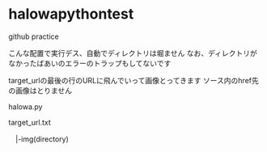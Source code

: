 # halowapythontest
github  practice




こんな配置で実行デス、自動でディレクトリは堀ません
なお、ディレクトリがなかったばあいのエラーのトラップもしてないです

target_urlの最後の行のURLに飛んでいって画像とってきます
ソース内のhref先の画像はとりません

halowa.py

target_url.txt

　|-img(directory)
